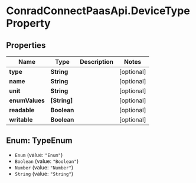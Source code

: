 # ConradConnectPaasApi.DeviceTypeProperty

## Properties
Name | Type | Description | Notes
------------ | ------------- | ------------- | -------------
**type** | **String** |  | [optional] 
**name** | **String** |  | [optional] 
**unit** | **String** |  | [optional] 
**enumValues** | **[String]** |  | [optional] 
**readable** | **Boolean** |  | [optional] 
**writable** | **Boolean** |  | [optional] 

<a name="TypeEnum"></a>
## Enum: TypeEnum

* `Enum` (value: `"Enum"`)
* `Boolean` (value: `"Boolean"`)
* `Number` (value: `"Number"`)
* `String` (value: `"String"`)

